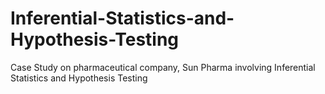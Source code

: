 # Inferential-Statistics-and-Hypothesis-Testing
Case Study on pharmaceutical company, Sun Pharma involving Inferential Statistics and Hypothesis Testing
